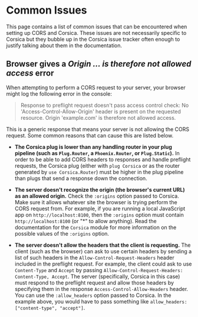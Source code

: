 # Common Issues

This page contains a list of common issues that can be encountered when setting up CORS and Corsica. These issues are not necessarily specific to Corsica but they bubble up in the Corsica issue tracker often enough to justify talking about them in the documentation.

## Browser gives a *Origin ... is therefore not allowed access* error

When attempting to perform a CORS request to your server, your browser might log the following error in the console:

> Response to preflight request doesn't pass access control check: No 'Access-Control-Allow-Origin' header is present on the requested resource. Origin 'example.com' is therefore not allowed access.

This is a generic response that means your server is not allowing the CORS request. Some common reasons that can cause this are listed below.

  * **The Corsica plug is lower than any handling router in your plug pipeline (such as `Plug.Router`, a `Phoenix.Router`, or `Plug.Static`).** In order to be able to add CORS headers to responses and handle preflight requests, the Corsica plug (either with `plug Corsica` or as the router generated by `use Corsica.Router`) must be higher in the plug pipeline than plugs that send a response down the connection.

  * **The server doesn't recognize the origin (the browser's current URL) as an allowed origin.** Check the `:origins` option passed to Corsica. Make sure it allows whatever site the browser is trying perform the CORS request from. For example, if you are running a local JavaScript app on `http://localhost:8100`, then the `:origins` option must contain `http://localhost:8100` (or "\*" to allow anything). Read the documentation for the `Corsica` module for more information on the possible values of the `:origins` option.

  * **The server doesn't allow the headers that the client is requesting.** The client (such as the browser) can ask to use certain headers by sending a list of such headers in the `Allow-Control-Request-Headers` header included in the preflight request. For example, the client could ask to use `Content-Type` and `Accept` by passing `Allow-Control-Request-Headers: Content-Type, Accept`. The server (specifically, Corsica in this case) must respond to the preflight request and allow those headers by specifying them in the response `Access-Control-Allow-Headers` header.  You can use the `:allow_headers` option passed to Corsica. In the example above, you would have to pass something like `allow_headers: ["content-type", "accept"]`.
